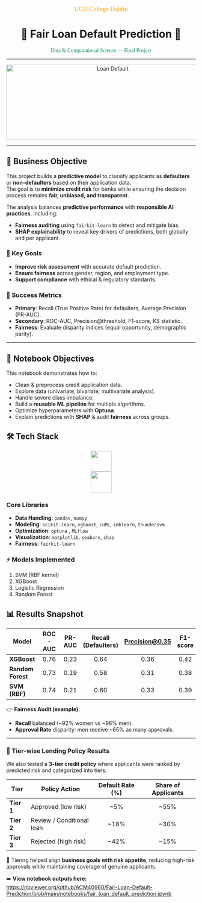<p align="center" style="font-family:cursive; color:orange; font-size:120%;">
UCD College Dublin
</p>

<h1 align="center">💸 Fair Loan Default Prediction 💸</h1>

<p align="center" style="color:#159364; font-family:cursive; font-size:100%;">
Data & Computational Science — Final Project
</p>

---

<p align="center">
  <img src="https://www.cashe.co.in/wp-content/uploads/2024/09/Loan-defaults-.png" 
       alt="Loan Default" width="550" height="200">
</p>

---

## 🎯 Business Objective
This project builds a **predictive model** to classify applicants as **defaulters** or **non-defaulters** based on their application data.  
The goal is to **minimize credit risk** for banks while ensuring the decision process remains **fair, unbiased, and transparent**.

The analysis balances **predictive performance** with **responsible AI practices**, including:
- **Fairness auditing** using `fairkit-learn` to detect and mitigate bias.  
- **SHAP explainability** to reveal key drivers of predictions, both globally and per applicant.  

### 🔑 Key Goals
- **Improve risk assessment** with accurate default prediction.  
- **Ensure fairness** across gender, region, and employment type.  
- **Support compliance** with ethical & regulatory standards.  

### 📏 Success Metrics
- **Primary**: Recall (True Positive Rate) for defaulters, Average Precision (PR-AUC).  
- **Secondary**: ROC-AUC, Precision@threshold, F1-score, KS statistic.  
- **Fairness**: Evaluate disparity indices (equal opportunity, demographic parity).  

---

## 📘 Notebook Objectives
This notebook demonstrates how to:
- Clean & preprocess credit application data.  
- Explore data (univariate, bivariate, multivariate analysis).  
- Handle severe class imbalance.  
- Build a **reusable ML pipeline** for multiple algorithms.  
- Optimize hyperparameters with **Optuna**.  
- Explain predictions with **SHAP** & audit **fairness** across groups.

## 🛠️ Tech Stack

<p align="center">
  <img src="https://skillicons.dev/icons?i=python,scikitlearn,tensorflow" height="55">
  <br>
  <img src="https://skillicons.dev/icons?i=git,github,anaconda" height="55">
</p>

### Core Libraries
- **Data Handling**: `pandas`, `numpy`  
- **Modeling**: `scikit-learn`, `xgboost`, `cuML`, `imblearn`, `thundersvm`  
- **Optimization**: `optuna` , `MLflow`
- **Visualization**: `matplotlib`, `seaborn`, `shap`  
- **Fairness**: `fairkit-learn` 

### ⚡ Models Implemented
1. SVM (RBF kernel)  
2. XGBoost    
3. Logistic Regression  
4. Random Forest  

## 📊 Results Snapshot

| Model            | ROC-AUC | PR-AUC | Recall (Defaulters) | Precision@0.35 | F1-score |
|------------------|:------:|:------:|:-------------------:|:--------------:|:--------:|
| **XGBoost**      | 0.76   | 0.23   | 0.64                 | 0.36           | 0.42     |
| **Random Forest**| 0.73   | 0.19   | 0.58                 | 0.31           | 0.38     |
| **SVM (RBF)**    | 0.74   | 0.21   | 0.60                 | 0.33           | 0.39     |

👉 **Fairness Audit (example):**  
- **Recall** balanced (~92% women vs ~96% men).  
- **Approval Rate** disparity: men receive ~65% as many approvals.  

---

### 🏦 Tier-wise Lending Policy Results

We also tested a **3-tier credit policy** where applicants were ranked by predicted risk and categorized into tiers:  

| Tier       | Policy Action              | Default Rate (%) | Share of Applicants |
|------------|---------------------------|:----------------:|:-------------------:|
| **Tier 1** | Approved (low risk)        | ~5%              | ~55%                |
| **Tier 2** | Review / Conditional loan  | ~18%             | ~30%                |
| **Tier 3** | Rejected (high risk)       | ~42%             | ~15%                |

📌 Tiering helped align **business goals with risk appetite**, reducing high-risk approvals while maintaining coverage of genuine applicants.

➡️ **View notebook outputs here:** https://nbviewer.org/github/ACM40960/Fair-Loan-Default-Prediction/blob/main/notebooks/fair_loan_default_prediction.ipynb






